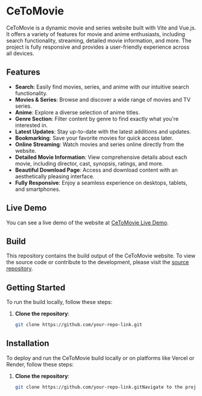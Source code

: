 # CeToMovie

CeToMovie is a dynamic movie and series website built with Vite and Vue.js. It offers a variety of features for movie and anime enthusiasts, including search functionality, streaming, detailed movie information, and more. The project is fully responsive and provides a user-friendly experience across all devices.

## Features

- **Search**: Easily find movies, series, and anime with our intuitive search functionality.
- **Movies & Series**: Browse and discover a wide range of movies and TV series.
- **Anime**: Explore a diverse selection of anime titles.
- **Genre Section**: Filter content by genre to find exactly what you're interested in.
- **Latest Updates**: Stay up-to-date with the latest additions and updates.
- **Bookmarking**: Save your favorite movies for quick access later.
- **Online Streaming**: Watch movies and series online directly from the website.
- **Detailed Movie Information**: View comprehensive details about each movie, including director, cast, synopsis, ratings, and more.
- **Beautiful Download Page**: Access and download content with an aesthetically pleasing interface.
- **Fully Responsive**: Enjoy a seamless experience on desktops, tablets, and smartphones.

## Live Demo

You can see a live demo of the website at [CeToMovie Live Demo](https://ceto.onrender.com).

## Build

This repository contains the build output of the CeToMovie website. To view the source code or contribute to the development, please visit the [source repository](https://github.com/your-repo-link).

## Getting Started

To run the build locally, follow these steps:

1. **Clone the repository**:
   ```bash
   git clone https://github.com/your-repo-link.git

## Installation

To deploy and run the CeToMovie build locally or on platforms like Vercel or Render, follow these steps:

1. **Clone the repository**:
   ```bash
   git clone https://github.com/your-repo-link.gitNavigate to the project directory:cd path-to-project-directoryInstall dependencies:npm installStart the application:To start the application locally, use:npm startAlternatively, you can run the application with Node.js:node index.jsDeploy on Vercel or Render:Vercel: Import the repository to Vercel, and it will automatically detect and build your project.Render: Create a new web service and connect it to your repository. Render will build and deploy the project automatically.For detailed deployment instructions, refer to the respective platform's documentation.
